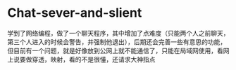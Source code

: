 # Chat-sever-and-slient
学到了网络编程，做了一个聊天程序，其中增加了点难度（只能两个人之前聊天，第三个人进入的时候会警告，并强制他退出），后期还会完善一些有意思的功能，但目前有一个问题，就是好像放到公网上就不能通信了，只能在局域网使用，看网上说要做穿透，映射，看的不是很懂，还请求大神指点
